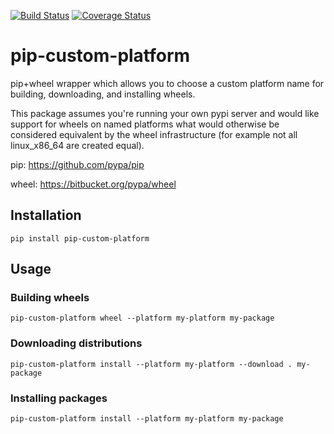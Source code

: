 [![Build Status](https://travis-ci.org/asottile/pip-custom-platform.svg?branch=master)](https://travis-ci.org/asottile/pip-custom-platform)
[![Coverage Status](https://img.shields.io/coveralls/asottile/pip-custom-platform.svg?branch=master)](https://coveralls.io/r/asottile/pip-custom-platform)

pip-custom-platform
===================

pip+wheel wrapper which allows you to choose a custom platform name for
building, downloading, and installing wheels.

This package assumes you're running your own pypi server and would like
support for wheels on named platforms what would otherwise be considered
equivalent by the wheel infrastructure (for example not all linux_x86_64 are
created equal).

pip: https://github.com/pypa/pip

wheel: https://bitbucket.org/pypa/wheel

## Installation

`pip install pip-custom-platform`

## Usage

### Building wheels

`pip-custom-platform wheel --platform my-platform my-package`

### Downloading distributions

`pip-custom-platform install --platform my-platform --download . my-package`

### Installing packages

`pip-custom-platform install --platform my-platform my-package`
